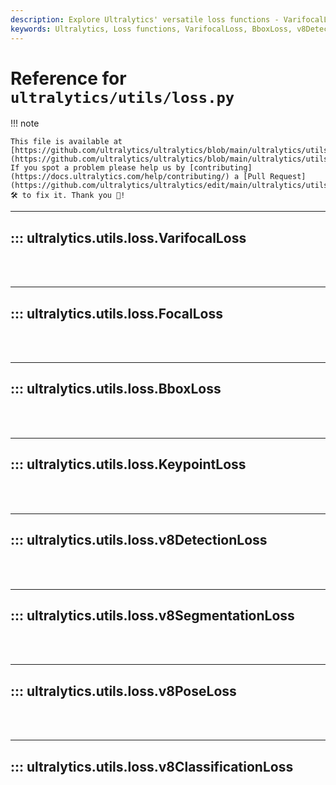 ```yaml
---
description: Explore Ultralytics' versatile loss functions - VarifocalLoss, BboxLoss, v8DetectionLoss, v8PoseLoss. Improve your accuracy on YOLO implementations.
keywords: Ultralytics, Loss functions, VarifocalLoss, BboxLoss, v8DetectionLoss, v8PoseLoss, YOLO, Ultralytics Documentation
---
```


# Reference for `ultralytics/utils/loss.py`

!!! note

    This file is available at [https://github.com/ultralytics/ultralytics/blob/main/ultralytics/utils/loss.py](https://github.com/ultralytics/ultralytics/blob/main/ultralytics/utils/loss.py). If you spot a problem please help us by [contributing](https://docs.ultralytics.com/help/contributing/) a [Pull Request](https://github.com/ultralytics/ultralytics/edit/main/ultralytics/utils/loss.py) 🛠️ to fix it. Thank you 🙏!

---
## ::: ultralytics.utils.loss.VarifocalLoss
<br><br>

---
## ::: ultralytics.utils.loss.FocalLoss
<br><br>

---
## ::: ultralytics.utils.loss.BboxLoss
<br><br>

---
## ::: ultralytics.utils.loss.KeypointLoss
<br><br>

---
## ::: ultralytics.utils.loss.v8DetectionLoss
<br><br>

---
## ::: ultralytics.utils.loss.v8SegmentationLoss
<br><br>

---
## ::: ultralytics.utils.loss.v8PoseLoss
<br><br>

---
## ::: ultralytics.utils.loss.v8ClassificationLoss
<br><br>
